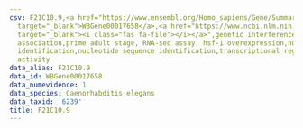 ```yaml
---
csv: F21C10.9,<a href="https://www.ensembl.org/Homo_sapiens/Gene/Summary?db=core;g=WBGene00017658"
  target="_blank">WBGene00017658</a>,<a href="https://www.ncbi.nlm.nih.gov/pubmed/30894454"
  target="_blank"><i class="fas fa-file"></i></a>",genetic interference,functional
  association,prime adult stage, RNA-seq assay, hsf-1 overexpression,nucleotide sequence
  identification,nucleotide sequence identification,transcriptional regulation,up-regulates
  activity
data_alias: F21C10.9
data_id: WBGene00017658
data_numevidence: 1
data_species: Caenorhabditis elegans
data_taxid: '6239'
title: F21C10.9
---
```

